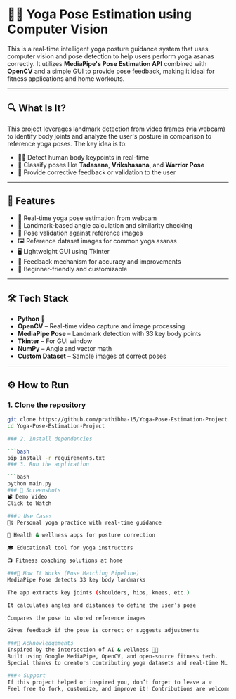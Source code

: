 # 🧘‍♀️ Yoga Pose Estimation using Computer Vision

This is a real-time intelligent yoga posture guidance system that uses computer vision and pose detection to help users perform yoga asanas correctly. It utilizes **MediaPipe's Pose Estimation API** combined with **OpenCV** and a simple GUI to provide pose feedback, making it ideal for fitness applications and home workouts.

---

## 🔍 What Is It?

This project leverages landmark detection from video frames (via webcam) to identify body joints and analyze the user's posture in comparison to reference yoga poses. The key idea is to:

- 🧍‍♂️ Detect human body keypoints in real-time  
- 🧘 Classify poses like **Tadasana**, **Vrikshasana**, and **Warrior Pose**  
- 💬 Provide corrective feedback or validation to the user  

---

## 🚀 Features

- 🧘 Real-time yoga pose estimation from webcam  
- 📏 Landmark-based angle calculation and similarity checking  
- 🧠 Pose validation against reference images  
- 🖼️ Reference dataset images for common yoga asanas  
- 🖥️ Lightweight GUI using Tkinter  
- 💬 Feedback mechanism for accuracy and improvements  
- 🎯 Beginner-friendly and customizable  

---

## 🛠️ Tech Stack

- **Python** 🐍  
- **OpenCV** – Real-time video capture and image processing  
- **MediaPipe Pose** – Landmark detection with 33 key body points  
- **Tkinter** – For GUI window  
- **NumPy** – Angle and vector math  
- **Custom Dataset** – Sample images of correct poses  

---

## ⚙️ How to Run

### 1. Clone the repository

```bash
git clone https://github.com/prathibha-15/Yoga-Pose-Estimation-Project.git
cd Yoga-Pose-Estimation-Project

### 2. Install dependencies

```bash
pip install -r requirements.txt
### 3. Run the application

```bash
python main.py
### 📸 Screenshots
📽️ Demo Video
Click to Watch

###💡 Use Cases
🏋️‍♀️ Personal yoga practice with real-time guidance

🏥 Health & wellness apps for posture correction

🎓 Educational tool for yoga instructors

📺 Fitness coaching solutions at home

###🧠 How It Works (Pose Matching Pipeline)
MediaPipe Pose detects 33 key body landmarks

The app extracts key joints (shoulders, hips, knees, etc.)

It calculates angles and distances to define the user’s pose

Compares the pose to stored reference images

Gives feedback if the pose is correct or suggests adjustments

###🙌 Acknowledgements
Inspired by the intersection of AI & wellness 🤖💚
Built using Google MediaPipe, OpenCV, and open-source fitness tech.
Special thanks to creators contributing yoga datasets and real-time ML systems.

###⭐️ Support
If this project helped or inspired you, don’t forget to leave a ⭐️
Feel free to fork, customize, and improve it! Contributions are welcome 🙌

